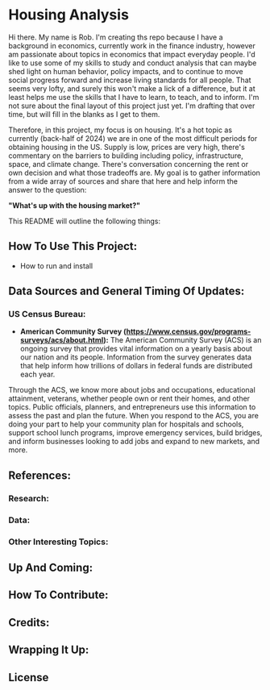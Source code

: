 # Housing Analysis

Hi there. My name is Rob. I'm creating ths repo because I have a background in economics, currently work in the finance industry, however am passionate about topics in economics that impact everyday people. I'd like to use some of my skills to study and conduct analysis that can maybe shed light on human behavior, policy impacts, and to continue to move social progress forward and increase living standards for all people. That seems very lofty, and surely this won't make a lick of a difference, but it at least helps me use the skills that I have to learn, to teach, and to inform. I'm not sure about the final layout of this project just yet. I'm drafting that over time, but will fill in the blanks as I get to them.

Therefore, in this project, my focus is on housing. It's a hot topic as currently (back-half of 2024) we are in one of the most difficult periods for obtaining housing in the US. Supply is low, prices are very high, there's commentary on the barriers to building including policy, infrastructure, space, and climate change. There's conversation concerning the rent or own decision and what those tradeoffs are. My goal is to gather information from a wide array of sources and share that here and help inform the answer to the question: 

**"What's up with the housing market?"**

This README will outline the following things:

## How To Use This Project:
* How to run and install


## Data Sources and General Timing Of Updates:

  ### US Census Bureau:
  * **American Community Survey (https://www.census.gov/programs-surveys/acs/about.html):**
  The American Community Survey (ACS) is an ongoing survey that provides vital information on a yearly basis about our nation and its people. Information from the survey generates data that help inform how trillions of dollars in federal funds are distributed each year.
  
  Through the ACS, we know more about jobs and occupations, educational attainment, veterans, whether people own or rent their homes, and other topics. Public officials, planners, and entrepreneurs use this information to assess the past and plan the future. When you respond to the ACS, you are doing your part to help your community plan for hospitals and schools, support school lunch programs, improve emergency services, build bridges, and inform businesses looking to add jobs and expand to new markets, and more.


## References:

  ### Research:
  ### Data:
  ### Other Interesting Topics:

## Up And Coming:

## How To Contribute:

## Credits:

## Wrapping It Up:

## License
